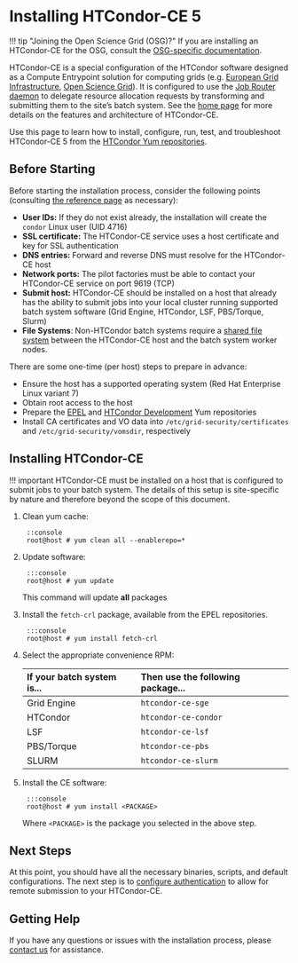 Installing HTCondor-CE 5
========================

!!! tip "Joining the Open Science Grid (OSG)?"
    If you are installing an HTCondor-CE for the OSG, consult the
    [OSG-specific documentation](https://opensciencegrid.org/docs/compute-element/install-htcondor-ce/).

HTCondor-CE is a special configuration of the HTCondor software designed as a Compute Entrypoint solution for computing
grids (e.g. [European Grid Infrastructure](https://www.egi.eu/), [Open Science Grid](https://opensciencegrid.org/)).
It is configured to use the [Job Router daemon](https://htcondor.readthedocs.io/en/lts/grid-computing/job-router.html)
to delegate resource allocation requests by transforming and submitting them to the site’s batch system.
See the [home page](../../index.md) for more details on the features and architecture of HTCondor-CE.

Use this page to learn how to install, configure, run, test, and troubleshoot HTCondor-CE 5 from the
[HTCondor Yum repositories](http://research.cs.wisc.edu/htcondor/instructions/).

Before Starting
---------------

Before starting the installation process, consider the following points
(consulting [the reference page](../reference.md) as necessary):

-   **User IDs:** If they do not exist already, the installation will create the `condor` Linux user (UID 4716)
-   **SSL certificate:** The HTCondor-CE service uses a host certificate and key for SSL authentication
-   **DNS entries:** Forward and reverse DNS must resolve for the HTCondor-CE host
-   **Network ports:** The pilot factories must be able to contact your HTCondor-CE service on port 9619 (TCP)
-   **Submit host:** HTCondor-CE should be installed on a host that already has the ability to submit jobs into your
    local cluster running supported batch system software (Grid Engine, HTCondor, LSF, PBS/Torque, Slurm) 
-   **File Systems**: Non-HTCondor batch systems require a
    [shared file system](../configuration/local-batch-system.md#sharing-the-spool-directory) between the HTCondor-CE
    host and the batch system worker nodes.

There are some one-time (per host) steps to prepare in advance:

- Ensure the host has a supported operating system (Red Hat Enterprise Linux variant 7)
- Obtain root access to the host
- Prepare the [EPEL](https://fedoraproject.org/wiki/EPEL) and [HTCondor Development](https://research.cs.wisc.edu/htcondor/yum/) Yum
  repositories
- Install CA certificates and VO data into `/etc/grid-security/certificates` and `/etc/grid-security/vomsdir`,
  respectively

Installing HTCondor-CE
----------------------

!!! important
    HTCondor-CE must be installed on a host that is configured to submit jobs to your batch system.
    The details of this setup is site-specific by nature and therefore beyond the scope of this document.

1. Clean yum cache:

        ::console
        root@host # yum clean all --enablerepo=*

1. Update software:

        :::console
        root@host # yum update

    This command will update **all** packages

1. Install the `fetch-crl` package, available from the EPEL repositories.

        :::console
        root@host # yum install fetch-crl

1. Select the appropriate convenience RPM:

    | If your batch system is... | Then use the following package... |
    |:---------------------------|:----------------------------------|
    | Grid Engine                | `htcondor-ce-sge`                      |
    | HTCondor                   | `htcondor-ce-condor`                   |
    | LSF                        | `htcondor-ce-lsf`                      |
    | PBS/Torque                 | `htcondor-ce-pbs`                      |
    | SLURM                      | `htcondor-ce-slurm`                    |

1. Install the CE software:

        :::console
        root@host # yum install <PACKAGE>

    Where `<PACKAGE>` is the package you selected in the above step.

Next Steps
----------

At this point, you should have all the necessary binaries, scripts, and default configurations.
The next step is to [configure authentication](../configuration/authentication.md) to allow for remote submission to
your HTCondor-CE.

Getting Help
------------

If you have any questions or issues with the installation process, please [contact us](../../index.md#contact-us) for assistance.
